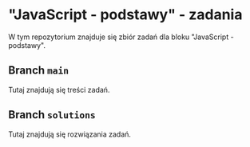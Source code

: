 # "JavaScript - podstawy" - zadania

W tym repozytorium znajduje się zbiór zadań dla bloku "JavaScript - podstawy".

## Branch `main`

Tutaj znajdują się treści zadań.

## Branch `solutions`

Tutaj znajdują się rozwiązania zadań.
